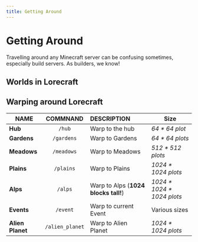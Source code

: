 ```yaml
---
title: Getting Around
---
```


# Getting Around <!-- <Badge type="tip" text="Coming Soon!" /> -->

Travelling around any Minecraft server can be confusing sometimes, especially build servers. As builders, we know!

## Worlds in Lorecraft

<CustomFeature>
<CustomFeatureBox 
      iconImg="./../images/community.png"
      title="Gardens"
      text="<p>Gardens has the smallest of our plots, and it is where you spawn into Lorecraft</p><p><i><b>64 * 64 block plots</b></i></p>"
    />
<CustomFeatureBox 
      iconImg="./../images/plugins.png"
      title="Meadows"
      text="<p>Meadows lets you stretch your creativity to craft large structures, organics or more.</p><p><i><b>512 * 512 block plots</b></i></p>"
    />
<CustomFeatureBox 
      iconImg="./../images/devs.png"
      title="Plains"
      text="<p>Plains are great for environments and terrains. Plenty of space to create worlds.</p><p><i><b>1024 * 1024 block plots</b></i></p>"
    />
<CustomFeatureBox 
      iconImg="./../images/server.png"
      title="Alps"
      text="<p>Alps are our monster plots! Coming in at 1024 blocks in width, length, and <i>height</i>!</p><p><i><b>1024³ block plots!</b></i></p>"
    />
<CustomFeatureBox 
      iconImg="./../images/devs.png"
      title="Events"
      text="<p>Events are temporary worlds created to be a home for our community events.</p><p><i><b>Various plot sizes</b></i></p>"
    />
<CustomFeatureBox 
      iconImg="./../images/server.png"
      title="Studios"
      text="<p>Studios are where our build teams create content for the Marketplace and schools.</p><p><i><b>Whole worlds</b></i></p>"
    />

</CustomFeature>

## Warping around Lorecraft

| NAME             |         COMMNAND         | DESCRIPTION                          | Size                         |
| ---------------- | :----------------------: | :----------------------------------- | ---------------------------- |
| **Hub**          |     <cc>`/hub`</cc>      | Warp to the hub                      | _64 \* 64 plot_              |
| **Gardens**      |   <cc>`/gardens`</cc>    | Warp to Gardens                      | _64 \* 64 plots_             |
| **Meadows**      |   <cc>`/meadows`</cc>    | Warp to Meadows                      | _512 \* 512 plots_           |
| **Plains**       |    <cc>`/plains`</cc>    | Warp to Plains                       | _1024 \* 1024 plots_         |
| **Alps**         |     <cc>`/alps`</cc>     | Warp to Alps (**1024 blocks tall!**) | _1024 \* 1024 \* 1024 plots_ |
| **Events**       |    <cc>`/event`</cc>     | Warp to current Event                | Various sizes                |
| **Alien Planet** | <cc>`/alien_planet`</cc> | Warp to Alien Planet                 | _1024 \* 1024 plots_         |
